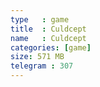 ```yaml
---
type   : game
title  : Culdcept
name   : Culdcept
categories: [game]
size: 571 MB
telegram : 307
---
```



